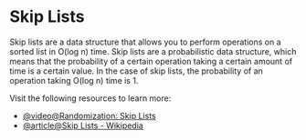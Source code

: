 # Skip Lists

Skip lists are a data structure that allows you to perform operations on a sorted list in O(log n) time. Skip lists are a probabilistic data structure, which means that the probability of a certain operation taking a certain amount of time is a certain value. In the case of skip lists, the probability of an operation taking O(log n) time is 1.

Visit the following resources to learn more:

- [@video@Randomization: Skip Lists](https://www.youtube.com/watch?v=2g9OSRKJuzM&index=10&list=PLUl4u3cNGP6317WaSNfmCvGym2ucw3oGp)
- [@article@Skip Lists - Wikipedia](https://en.wikipedia.org/wiki/Skip_list)
